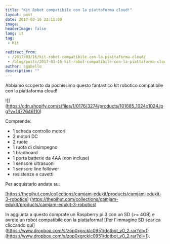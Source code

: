 ```yaml
---
title: "Kit Robot compatibile con la piattaforma cloud!"
layout: post
date: 2017-03-16 22:11:00
image:
headerImage: false
lang: it
tag:
 - Kit

redirect_from: 
 - /2017/03/16/kit-robot-compatibile-con-la-piattaforma-cloud/
 - /blog/posts/2017-03-16-kit-robot-compatibile-con-la-piattaforma-cloud
author: sgabello
description: ""
---
```


Abbiamo scoperto da pochissimo questo fantastico kit robotico compatibile con la piattaforma cloud!

![] (https://cdn.shopify.com/s/files/1/0176/3274/products/101685_1024x1024.jpg?v=1477646110)

Comprende:

* 1 scheda controllo motori
* 2 motori DC
* 2 ruote
* 1 ruota di disimpegno
* 1 bradboard
* 1 porta batterie da 4AA (non incluse)
* 1 sensore ultrasuoni
* 1 sensore line follower
* resistenze e cavetti


Per acquistarlo andate su:

[https://thepihut.com/collections/camjam-edukit/products/camjam-edukit-3-robotics] (https://thepihut.com/collections/camjam-edukit/products/camjam-edukit-3-robotics)

In aggiunta a questo comprate un Raspberry pi 3 con un SD (>= 4GB) e avrete un robot compatibile con la piattaforma!
[Per l'immagine SD scarica cliccando qui] (https://www.dropbox.com/s/zop0xgrcklc0951/dotbot_v0_2.rar?dl=1)
(https://www.dropbox.com/s/zop0xgrcklc0951/dotbot_v0_2.rar?dl=1).
